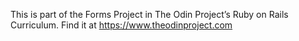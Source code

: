 This is part of the Forms Project in The Odin Project’s Ruby on Rails Curriculum. 
Find it at https://www.theodinproject.com
